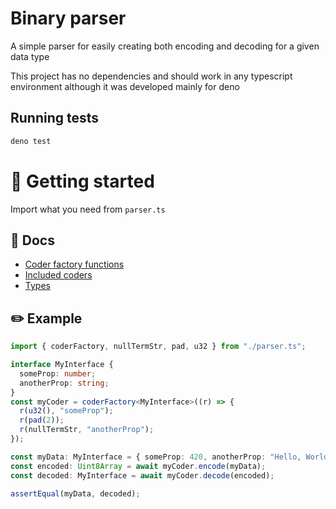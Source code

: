 # Binary parser

A simple parser for easily creating both encoding and decoding for a given data type

This project has no dependencies and should work in any typescript environment although it was developed mainly for deno

## Running tests

```bash
deno test
```

# :tada: Getting started

Import what you need from `parser.ts`

## :pencil: Docs

- [Coder factory functions](docs/coder_factories.md)
- [Included coders](docs/included_coders.md)
- [Types](docs/types.md)

## :pencil2: Example

```ts
import { coderFactory, nullTermStr, pad, u32 } from "./parser.ts";

interface MyInterface {
  someProp: number;
  anotherProp: string;
}
const myCoder = coderFactory<MyInterface>((r) => {
  r(u32(), "someProp");
  r(pad(2));
  r(nullTermStr, "anotherProp");
});

const myData: MyInterface = { someProp: 420, anotherProp: "Hello, World!" };
const encoded: Uint8Array = await myCoder.encode(myData);
const decoded: MyInterface = await myCoder.decode(encoded);

assertEqual(myData, decoded);
```
